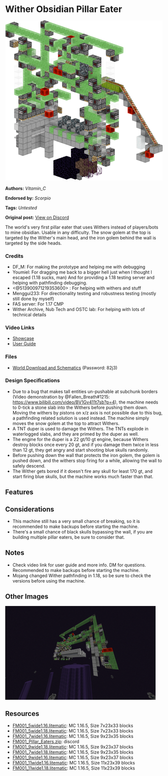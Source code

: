 # Wither Obsidian Pillar Eater
<img alt="FM001_5wide1.18_render.png" src="images/FM001_5wide1.18_render.png?raw=1">

**Authors:** *Vitamin_C*

**Endorsed by:** *Scorpio*

**Tags:** *Untested*

**Original post:** [View on Discord](https://discord.com/channels/913065809096638494/1392573103007334452)

The world's very first pillar eater that uses Withers instead of players/bots to mine obsidian. Usable in any difficulty. The snow golem at the top is targeted by the Wither's main head, and the iron golem behind the wall is targeted by the side heads.
### Credits
- DF_M: For making the prototype and helping me with debugging
- Youmiel: For dragging me back to a bigger hell just when I thought I escaped (1.18 sucks, man)
And for providing a 1.18 testing server and helping with pathfinding debugging. 
- <@513900971219353600> : For helping with withers and stuff
- Menggui233: For directionality testing and robustness testing (mostly still done by myself)
- FAS server: For 1.17 CMP
- Wither Archive, Nub Tech and OSTC lab: For helping with lots of technical details
### Video Links
- [Showcase](https://www.bilibili.com/video/BV1FL4y1u7dy/)
- [User Guide](https://www.bilibili.com/video/BV1FL4y1u7dy?p=2)
### Files
- [World Download and Schematics](https://wwd.lanzouf.com/b02ow52wd) (Password: 82j3)
### Design Specifications
- Due to a bug that makes tall entities un-pushable at subchunk borders (Video demonstration by @Fallen_Breath#1215: https://www.bilibili.com/video/BV1Gv411t7sb?p=4), the machine needs to 0-tick a stone slab into the Withers before pushing them down. Moving the withers by pistons on x/z axis is not possible due to this bug, a pathfinding related solution is used instead. The machine simply moves the snow golem at the top to attract Withers. 
- A TNT duper is used to damage the Withers. The TNTs explode in waterlogged slabs, and they are primed by the duper as well.
- The engine for the duper is a 22 gt/10 gt engine, because Withers destroy blocks once every 20 gt, and if you damage them twice in less than 12 gt, they get angry and start shooting blue skulls randomly.
- Before pushing down the wall that protects the iron golem, the golem is pushed down, and the withers stop firing for a while, allowing the wall to safely descend.
- The Wither gets bored if it doesn't fire any skull for least 170 gt, and start firing blue skulls, but the machine works much faster than that.
## Features

## Considerations
- This machine still has a very small chance of breaking, so it is recommended to make backups before starting the machine.
- There's a small chance of black skulls bypassing the wall, if you are building multiple pillar eaters, be sure to consider that.
## Notes
- Check video link for user guide and more info. DM for questions. Recommended to make backups before starting the machine.
- Mojang changed Wither pathfinding in 1.18, so be sure to check the versions before using the machine.

## Other Images
<img src="images/2022-03-08_17.png?raw=1" height="300px">

## Resources
- [FM001_5wide1.16.litematic](attachments/FM001_5wide1.16.litematic): MC 1.16.5, Size 7x23x33 blocks
- [FM001_5wide1.18.litematic](attachments/FM001_5wide1.18.litematic): MC 1.16.5, Size 7x23x33 blocks
- [FM001_7wide1.16.litematic](attachments/FM001_7wide1.16.litematic): MC 1.16.5, Size 9x23x35 blocks
- [FM001_Pillar_Eaters.zip](attachments/FM001_Pillar_Eaters.zip): discord
- [FM001_9wide1.18.litematic](attachments/FM001_9wide1.18.litematic): MC 1.16.5, Size 9x23x37 blocks
- [FM001_7wide1.18.litematic](attachments/FM001_7wide1.18.litematic): MC 1.16.5, Size 9x23x35 blocks
- [FM001_9wide1.16.litematic](attachments/FM001_9wide1.16.litematic): MC 1.16.5, Size 9x23x37 blocks
- [FM001_11wide1.16.litematic](attachments/FM001_11wide1.16.litematic): MC 1.16.5, Size 11x23x39 blocks
- [FM001_11wide1.18.litematic](attachments/FM001_11wide1.18.litematic): MC 1.16.5, Size 11x23x39 blocks
